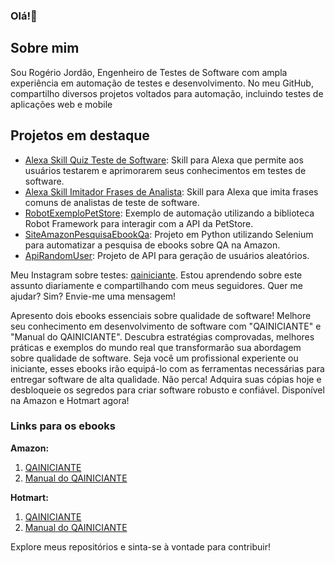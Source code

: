 ### Olá!👋
## Sobre mim
Sou Rogério Jordão, Engenheiro de Testes de Software com ampla experiência em automação de testes e desenvolvimento. No meu GitHub, compartilho diversos projetos voltados para automação, incluindo testes de aplicações web e mobile

## Projetos em destaque
- [Alexa Skill Quiz Teste de Software](https://www.amazon.com.br/Rogerio-Jord%C3%A3o-Frases-de-Analista/dp/B0BF28LY7K/ref=sr_1_5?__mk_pt_BR=%C3%85M%C3%85%C5%BD%C3%95%C3%91&crid=6LIDABDWNXKV&dib=eyJ2IjoiMSJ9.R2qwpRq3YEJ0h6dyn9t471sBdmO45lUg2XzL1EURdJMhndlwypZ1t5khFR37BJ-MGjc05o_akWLKEJim9hZ-1d8B2Qkfxv1-muswDiasBqQ5vKH7BTIe4ykVl8GxzjThD88-tiF7fUdRGVdFGMGoUXUEMwRmXr1k4YAT0dtPXjTY1wtG2bmqveyVEnO1pKB6BsJ-b0thS3aFsgWc1PdrrLQomXBycgLMnAxZM1Z1x58.u3By_BzWHcF-SV_jRg0852iT-pRfK9iO9d_3UTzdZAQ&dib_tag=se&keywords=rogerio+jordao&qid=1717532671&s=alexa-skills&sprefix=rogerio+jorda%2Calexa-skills%2C208&sr=1-5): Skill para Alexa que permite aos usuários testarem e aprimorarem seus conhecimentos em testes de software.
- [Alexa Skill Imitador Frases de Analista](https://www.amazon.com.br/Rogerio-Jord%C3%A3o-Quiz-Teste-Software/dp/B0C9N2M57N/ref=sr_1_2?__mk_pt_BR=%C3%85M%C3%85%C5%BD%C3%95%C3%91&crid=6LIDABDWNXKV&dib=eyJ2IjoiMSJ9.R2qwpRq3YEJ0h6dyn9t471sBdmO45lUg2XzL1EURdJMhndlwypZ1t5khFR37BJ-MGjc05o_akWLKEJim9hZ-1d8B2Qkfxv1-muswDiasBqQ5vKH7BTIe4ykVl8GxzjThD88-tiF7fUdRGVdFGMGoUXUEMwRmXr1k4YAT0dtPXjTY1wtG2bmqveyVEnO1pKB6BsJ-b0thS3aFsgWc1PdrrLQomXBycgLMnAxZM1Z1x58.u3By_BzWHcF-SV_jRg0852iT-pRfK9iO9d_3UTzdZAQ&dib_tag=se&keywords=rogerio+jordao&qid=1717532671&s=alexa-skills&sprefix=rogerio+jorda%2Calexa-skills%2C208&sr=1-2): Skill para Alexa que imita frases comuns de analistas de teste de software.
- [RobotExemploPetStore](https://github.com/Srjordao/RobotExemploPetStore): Exemplo de automação utilizando a biblioteca Robot Framework para interagir com a API da PetStore.
- [SiteAmazonPesquisaEbookQa](https://github.com/Srjordao/SiteAmazonPesquisaEbookQa): Projeto em Python utilizando Selenium para automatizar a pesquisa de ebooks sobre QA na Amazon.
- [ApiRandomUser](https://github.com/Srjordao/ApiRandomUser): Projeto de API para geração de usuários aleatórios.

Meu Instagram sobre testes: [qainiciante](https://www.instagram.com/qainiciante). Estou aprendendo sobre este assunto diariamente e compartilhando com meus seguidores. Quer me ajudar? Sim? Envie-me uma mensagem!

Apresento dois ebooks essenciais sobre qualidade de software! Melhore seu conhecimento em desenvolvimento de software com "QAINICIANTE" e "Manual do QAINICIANTE". Descubra estratégias comprovadas, melhores práticas e exemplos do mundo real que transformarão sua abordagem sobre qualidade de software. Seja você um profissional experiente ou iniciante, esses ebooks irão equipá-lo com as ferramentas necessárias para entregar software de alta qualidade. Não perca! Adquira suas cópias hoje e desbloqueie os segredos para criar software robusto e confiável. Disponível na Amazon e Hotmart agora!

### Links para os ebooks

**Amazon:**
1. [QAINICIANTE](https://www.amazon.com/dp/B0BQXW7FYR)
2. [Manual do QAINICIANTE](https://www.amazon.com.br/dp/B0C2SD1FLB)

**Hotmart:**
1. [QAINICIANTE](https://pay.hotmart.com/P73284032C?checkoutMode=10&bid=1687986404321)
2. [Manual do QAINICIANTE](https://pay.hotmart.com/L81998009X?checkoutMode=10&bid=1687986394665)

Explore meus repositórios e sinta-se à vontade para contribuir!


<!--
**Srjordao/Srjordao** is a ✨ _special_ ✨ repository because its `README.md` (this file) appears on your GitHub profile.

Here are some ideas to get you started:



- 🔭 I’m currently working on ...
- 🌱 I’m currently learning ...
- 👯 I’m looking to collaborate on ...
- 🤔 I’m looking for help with ...
- 💬 Ask me about ...
- 📫 How to reach me: ...
- 😄 Pronouns: ...
- ⚡ Fun fact: ...
-->
